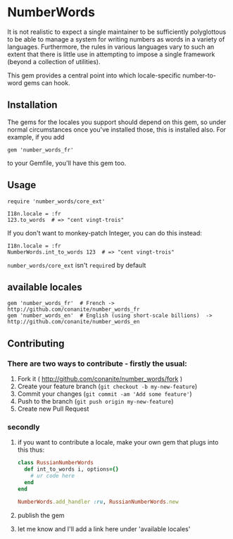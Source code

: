 # NumberWords

It is not realistic to expect a single maintainer to be sufficiently
polyglottous to be able to manage a system for writing numbers as words in a
variety of languages. Furthermore, the rules in various languages vary to such
an extent that there is little use in attempting to impose a single framework
(beyond a collection of utilities).

This gem provides a central point into which locale-specific number-to-word gems
can hook.

## Installation

The gems for the locales you support should depend on this gem, so under normal
circumstances once you've installed those, this is installed also. For example,
if you add

    gem 'number_words_fr'

to your Gemfile, you'll have this gem too.

## Usage

    require 'number_words/core_ext'

    I18n.locale = :fr
    123.to_words  # => "cent vingt-trois"

If you don't want to monkey-patch Integer, you can do this instead:

    I18n.locale = :fr
    NumberWords.int_to_words 123  # => "cent vingt-trois"

`number_words/core_ext` isn't `require`d by default

## available locales

    gem 'number_words_fr'  # French -> http://github.com/conanite/number_words_fr
    gem 'number_words_en'  # English (using short-scale billions)  -> http://github.com/conanite/number_words_en


## Contributing

### There are two ways to contribute - firstly the usual:

1. Fork it ( http://github.com/conanite/number_words/fork )
2. Create your feature branch (`git checkout -b my-new-feature`)
3. Commit your changes (`git commit -am 'Add some feature'`)
4. Push to the branch (`git push origin my-new-feature`)
5. Create new Pull Request

### secondly

1. if you want to contribute a locale, make your own gem that plugs into this thus:

    ```ruby
    class RussianNumberWords
      def int_to_words i, options={}
        # ur code here
      end
    end

    NumberWords.add_handler :ru, RussianNumberWords.new
    ```

2. publish the gem
3. let me know and I'll add a link here under 'available locales'
